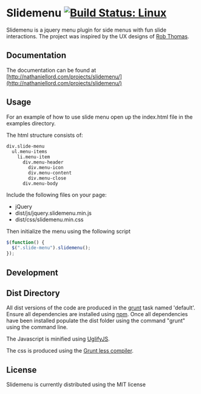 # Slidemenu [![Build Status: Linux](https://travis-ci.org/fissionman924/slidemenu.svg?branch=master)](https://travis-ci.org/fissionman924/slidemenu)

Slidemenu is a jquery menu plugin for side menus with fun slide interactions. The project was inspired by the UX designs of [Rob Thomas](http://robbiethomas.me/).


## Documentation

The documentation can be found at [http://nathaniellord.com/projects/slidemenu/](http://nathaniellord.com/projects/slidemenu/)


## Usage

For an example of how to use slide menu open up the index.html file in the examples directory.


The html structure consists of:


```
div.slide-menu
  ul.menu-items
    li.menu-item
      div.menu-header
	    div.menu-icon
	    div.menu-content
	    div.menu-close
      div.menu-body
```


Include the following files on your page:

 * jQuery
 * dist/js/jquery.slidemenu.min.js
 * dist/css/slidemenu.min.css


Then initialize the menu using the following script

```js
$(function() {
  $(".slide-menu").slidemenu();
});
```


## Development



## Dist Directory

All dist versions of the code are produced in the [grunt](gruntjs.com) task named 'default'. Ensure all dependencies are installed using [npm](https://npmjs.org/). Once all dependencies have been installed populate the dist folder using the command "grunt" using the command line.


The Javascript is minified using [UglifyJS](https://github.com/gruntjs/grunt-contrib-uglify).


The css is produced using the [Grunt less compiler](https://github.com/gruntjs/grunt-contrib-less).


## License

Slidemenu is currently distributed using the MIT license
